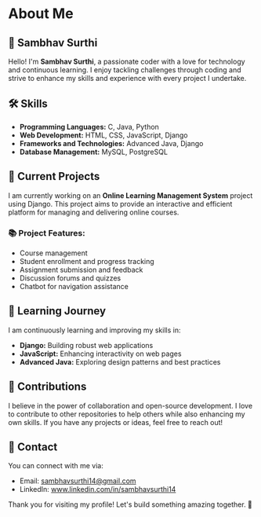
# About Me

## 👋 Sambhav Surthi

Hello! I'm **Sambhav Surthi**, a passionate coder with a love for technology and continuous learning. I enjoy tackling challenges through coding and strive to enhance my skills and experience with every project I undertake.

## 🛠️ Skills

- **Programming Languages:** C, Java, Python
- **Web Development:** HTML, CSS, JavaScript, Django
- **Frameworks and Technologies:** Advanced Java, Django
- **Database Management:** MySQL, PostgreSQL

## 🚀 Current Projects

I am currently working on an **Online Learning Management System** project using Django. This project aims to provide an interactive and efficient platform for managing and delivering online courses.

### 📚 Project Features:
- Course management
- Student enrollment and progress tracking
- Assignment submission and feedback
- Discussion forums and quizzes
- Chatbot for navigation assistance

## 📖 Learning Journey

I am continuously learning and improving my skills in:
- **Django:** Building robust web applications
- **JavaScript:** Enhancing interactivity on web pages
- **Advanced Java:** Exploring design patterns and best practices

## 🤝 Contributions

I believe in the power of collaboration and open-source development. I love to contribute to other repositories to help others while also enhancing my own skills. If you have any projects or ideas, feel free to reach out!

## 📧 Contact

You can connect with me via:
- Email: sambhavsurthi14@gmail.com
- LinkedIn: www.linkedin.com/in/sambhavsurthi14

Thank you for visiting my profile! Let's build something amazing together. 🌟


<!---
SambhavSurthi/SambhavSurthi is a ✨ special ✨ repository because its `README.md` (this file) appears on your GitHub profile.
You can click the Preview link to take a look at your changes.
--->
